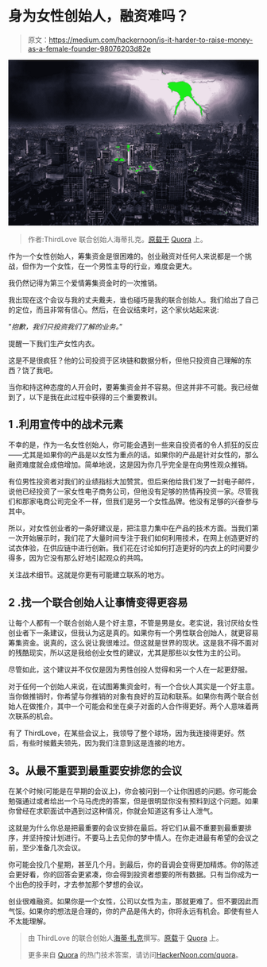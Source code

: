 # 身为女性创始人，融资难吗？

> 原文：<https://medium.com/hackernoon/is-it-harder-to-raise-money-as-a-female-founder-98076203d82e>

![](img/4d3c2b11ee7861cb67029083d1e99c0f.png)

> 作者:ThirdLove 联合创始人海蒂扎克。[原载于](https://www.quora.com/How-does-race-and-gender-affect-funding-Is-a-predominately-black-female-team-in-a-startup-less-likely-to-be-funded-all-things-being-equal/answer/Heidi-Zak) [Quora](http://quora.com?ref=hackernoon) 上。

作为一个女性创始人，筹集资金是很困难的。创业融资对任何人来说都是一个挑战，但作为一个女性，在一个男性主导的行业，难度会更大。

我仍然记得为第三个爱情筹集资金时的一次推销。

我出现在这个会议与我的丈夫戴夫，谁也碰巧是我的联合创始人。我们给出了自己的定位，而且非常有信心。然后，在会议结束时，这个家伙站起来说:

”*抱歉，我们只投资我们了解的业务。*”

提醒一下我们生产女性内衣。

这是不是很疯狂？他的公司投资于区块链和数据分析，但他只投资自己理解的东西？饶了我吧。

当你和持这种态度的人开会时，要筹集资金并不容易。但这并非不可能。我已经做到了，以下是我在此过程中获得的三个重要教训。

## **1 .利用宣传中的战术元素**

不幸的是，作为一名女性创始人，你可能会遇到一些来自投资者的令人抓狂的反应——尤其是如果你的产品是以女性为重点的话。如果你的产品是针对女性的，那么融资难度就会成倍增加。简单地说，这是因为你几乎完全是在向男性观众推销。

有位男性投资者对我们的业绩指标大加赞赏。但后来他给我们发了一封电子邮件，说他已经投资了一家女性电子商务公司，但他没有足够的热情再投资一家。尽管我们和那家电商公司完全不一样，但我们是另一个女性品牌。他没有足够的兴奋参与其中。

所以，对女性创业者的一条好建议是，把注意力集中在产品的技术方面。当我们第一次开始展示时，我们花了大量时间专注于我们如何利用技术，在网上创造更好的试衣体验，在供应链中进行创新。我们花在讨论如何打造更好的内衣上的时间要少得多，因为它没有那么好地引起观众的共鸣。

关注战术细节。这就是你更有可能建立联系的地方。

## **2 .找一个联合创始人让事情变得更容易**

让每个人都有一个联合创始人是个好主意，不管是男是女。老实说，我讨厌给女性创业者下一条建议，但我认为这是真的。如果你有一个男性联合创始人，就更容易筹集资金。说真的，这么说让我很难过。但这就是世界的现状。这是我不得不面对的残酷现实，所以这是我给创业女性的建议，尤其是那些以女性为主的公司。

尽管如此，这个建议并不仅仅是因为男性创投人觉得和另一个人在一起更舒服。

对于任何一个创始人来说，在试图筹集资金时，有一个合伙人其实是一个好主意。当你做推销时，你希望与你推销的对象有良好的互动和联系。如果你有两个联合创始人在做推介，其中一个可能会和坐在桌子对面的人合作得更好。两个人意味着两次联系的机会。

有了 ThirdLove，在某些会议上，我领导了整个球场，因为我连接得更好。然后，有些时候戴夫领先，因为我们注意到这是连接的地方。

## **3。从最不重要到最重要安排您的会议**

在某个时候(可能是在早期的会议上)，你会被问到一个让你困惑的问题。你可能会勉强通过或者给出一个马马虎虎的答案，但是很明显你没有预料到这个问题。如果你曾经在求职面试中遇到过这种情况，你就会知道这有多让人泄气。

这就是为什么你总是把最重要的会议安排在最后。将它们从最不重要到最重要排序，并坚持按计划进行。不要马上去见你的梦中情人。在你走进最有希望的会议之前，至少准备几次会议。

你可能会投几个星期，甚至几个月。到最后，你的音调会变得更加精炼。你的陈述会更好看，你的回答会更紧凑，你会得到投资者想要的所有数据。只有当你成为一个出色的投手时，才去参加那个梦想的会议。

创业很难融资。如果你是一个女性，公司以女性为主，那就更难了。但不要因此而气馁。如果你的想法是合理的，你的产品是伟大的，你将永远有机会。即使有些人不太能理解。

> 由 ThirdLove 的联合创始人[海蒂·扎克](https://www.quora.com/profile/Heidi-Zak)撰写。[原载](https://www.quora.com/How-does-race-and-gender-affect-funding-Is-a-predominately-black-female-team-in-a-startup-less-likely-to-be-funded-all-things-being-equal/answer/Heidi-Zak)于 [Quora](http://quora.com?ref=hackernoon) 上。
> 
> 更多来自 [Quora](https://medium.com/u/3853f85f7d5e?source=post_page-----98076203d82e--------------------------------) 的热门技术答案，请访问[HackerNoon.com/quora](https://hackernoon.com/quora/home)。